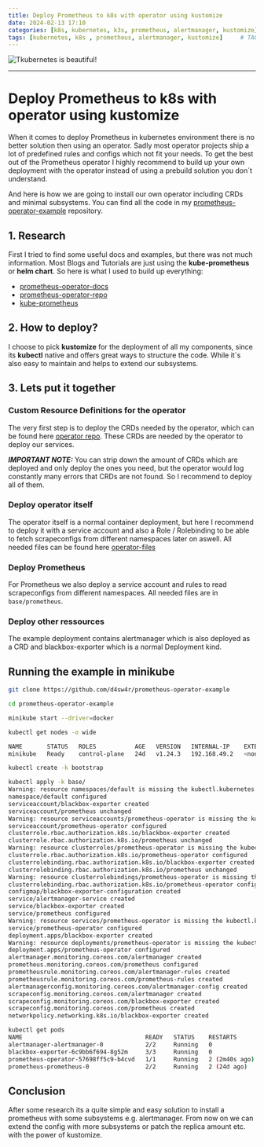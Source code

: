 ```yaml
---
title: Deploy Prometheus to k8s with operator using kustomize
date: 2024-02-13 17:10
categories: [k8s, kubernetes, k3s, prometheus, alertmanager, kustomize]
tags: [kubernetes, k8s , prometheus, alertmanager, kustomize]     # TAG names should always be lowercase
---
```



![Tkubernetes is beautiful!](https://avatars.githubusercontent.com/u/66682517?s=280&v=4 "Prometheus-operator")

---
# Deploy Prometheus to k8s with operator using kustomize

When it comes to deploy Prometheus in kubernetes environment there is no better solution then using an operator. Sadly most operator projects ship a lot of predefined rules and configs which not fit your needs. To get the best out of the Prometheus operator I highly recommend to build up your own deployment with the operator instead of using a prebuild solution you don´t understand.

And here is how we are going to install our own operator including CRDs and minimal subsystems. You can find all the code in my [prometheus-operator-example](https://github.com/d4sw4r/prometheus-operator-example) repository.

## 1. Research
First I tried to find some useful docs and examples, but there was not much information. Most Blogs and Tutorials are just using the **kube-prometheus** or **helm chart**. So here is what I used to build up everything:
 - [prometheus-operator-docs](https://github.com/prometheus-operator/prometheus-operator)
 - [prometheus-operator-repo](https://prometheus-operator.dev/docs/prologue/introduction/)
 - [kube-prometheus](https://github.com/prometheus-operator/kube-prometheus)

## 2. How to deploy?
I choose to pick **kustomize** for the deployment of all my components, since its **kubectl** native and offers great ways to structure the code. While it´s also easy to maintain and helps to extend our subsystems.

## 3. Lets put it together
### Custom Resource Definitions for the operator
The very first step is to deploy the CRDs needed by the operator, which can be found here [operator repo](https://github.com/prometheus-operator/prometheus-operator/tree/main/example/prometheus-operator-crd-full). These CRDs are needed by the operator to deploy our services. 

***IMPORTANT NOTE:*** You can strip down the amount of CRDs which are deployed and only deploy the ones you need, but the operator would log constantly many errors that CRDs are not found. So I recommend to deploy all of them.

### Deploy operator itself
The operator itself is a normal container deployment, but here I recommend to deploy it with a service account and also a Role / Rolebinding to be able to fetch scrapeconfigs from different namespaces later on aswell. All needed files can be found here [operator-files](https://github.com/d4sw4r/prometheus-operator-example/tree/main/base/operator)

### Deploy Prometheus
For Prometheus we also deploy a service account and rules to read scrapeconfigs from different namespaces. All needed files are in `base/prometheus`.

### Deploy other ressources
The example deployment contains alertmanager which is also deployed as a CRD and blackbox-exporter which is a normal Deployment kind.

## Running the example in minikube
```bash
git clone https://github.com/d4sw4r/prometheus-operator-example

cd prometheus-operator-example
```
```bash
minikube start --driver=docker
```
```bash
kubectl get nodes -o wide

NAME       STATUS   ROLES           AGE   VERSION   INTERNAL-IP    EXTERNAL-IP   OS-IMAGE             KERNEL-VERSION    CONTAINER-RUNTIME
minikube   Ready    control-plane   24d   v1.24.3   192.168.49.2   <none>        Ubuntu 20.04.4 LTS   6.4.16-linuxkit   docker://20.10.17
```
```bash
kubectl create -k bootstrap
```
```bash
kubectl apply -k base/
Warning: resource namespaces/default is missing the kubectl.kubernetes.io/last-applied-configuration annotation which is required by kubectl apply. kubectl apply should only be used on resources created declaratively by either kubectl create --save-config or kubectl apply. The missing annotation will be patched automatically.
namespace/default configured
serviceaccount/blackbox-exporter created
serviceaccount/prometheus unchanged
Warning: resource serviceaccounts/prometheus-operator is missing the kubectl.kubernetes.io/last-applied-configuration annotation which is required by kubectl apply. kubectl apply should only be used on resources created declaratively by either kubectl create --save-config or kubectl apply. The missing annotation will be patched automatically.
serviceaccount/prometheus-operator configured
clusterrole.rbac.authorization.k8s.io/blackbox-exporter created
clusterrole.rbac.authorization.k8s.io/prometheus unchanged
Warning: resource clusterroles/prometheus-operator is missing the kubectl.kubernetes.io/last-applied-configuration annotation which is required by kubectl apply. kubectl apply should only be used on resources created declaratively by either kubectl create --save-config or kubectl apply. The missing annotation will be patched automatically.
clusterrole.rbac.authorization.k8s.io/prometheus-operator configured
clusterrolebinding.rbac.authorization.k8s.io/blackbox-exporter created
clusterrolebinding.rbac.authorization.k8s.io/prometheus unchanged
Warning: resource clusterrolebindings/prometheus-operator is missing the kubectl.kubernetes.io/last-applied-configuration annotation which is required by kubectl apply. kubectl apply should only be used on resources created declaratively by either kubectl create --save-config or kubectl apply. The missing annotation will be patched automatically.
clusterrolebinding.rbac.authorization.k8s.io/prometheus-operator configured
configmap/blackbox-exporter-configuration created
service/alertmanager-service created
service/blackbox-exporter created
service/prometheus configured
Warning: resource services/prometheus-operator is missing the kubectl.kubernetes.io/last-applied-configuration annotation which is required by kubectl apply. kubectl apply should only be used on resources created declaratively by either kubectl create --save-config or kubectl apply. The missing annotation will be patched automatically.
service/prometheus-operator configured
deployment.apps/blackbox-exporter created
Warning: resource deployments/prometheus-operator is missing the kubectl.kubernetes.io/last-applied-configuration annotation which is required by kubectl apply. kubectl apply should only be used on resources created declaratively by either kubectl create --save-config or kubectl apply. The missing annotation will be patched automatically.
deployment.apps/prometheus-operator configured
alertmanager.monitoring.coreos.com/alertmanager created
prometheus.monitoring.coreos.com/prometheus configured
prometheusrule.monitoring.coreos.com/alertmanager-rules created
prometheusrule.monitoring.coreos.com/prometheus-rules created
alertmanagerconfig.monitoring.coreos.com/alertmanager-config created
scrapeconfig.monitoring.coreos.com/alertmanager created
scrapeconfig.monitoring.coreos.com/blackbox-exporter created
scrapeconfig.monitoring.coreos.com/prometheus created
networkpolicy.networking.k8s.io/blackbox-exporter created

```
```bash
kubectl get pods
NAME                                   READY   STATUS    RESTARTS        AGE
alertmanager-alertmanager-0            2/2     Running   0               37s
blackbox-exporter-6c9bb6f694-8g52m     3/3     Running   0               37s
prometheus-operator-57698ff5c9-b4cvd   1/1     Running   2 (2m40s ago)   24d
prometheus-prometheus-0                2/2     Running   2 (24d ago)     24d
```

## Conclusion
After some research its a quite simple and easy solution to install a prometheus with some subsystems e.g. alertmanager. From now on we can extend the config with more subsystems or patch the replica amount etc. with the power of kustomize.